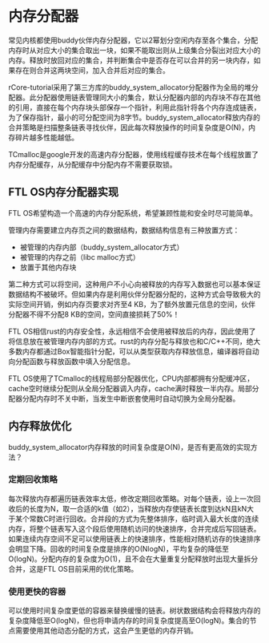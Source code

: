 # 内存分配器

常见内核都使用buddy伙伴内存分配器，它以2幂划分空闲内存至各个集合，分配内存时从对应大小的集合取出一块，如果不能取出则从上级集合分裂出对应大小的内存。释放时放回对应的集合，并判断集合中是否存在可以合并的另一块内存，如果存在则合并这两块空间，加入合并后对应的集合。

rCore-tutorial采用了第三方库的buddy_system_allocator分配器作为全局的堆分配器。此分配器使用链表管理同大小的集合，默认分配器内部的内存块不存在其他的引用，直接在每个内存块头部保存一个指针，利用此指针将各个内存连成链表，为了保存指针，最小的可分配空间为8字节。buddy_system_allocator释放内存的合并策略是扫描整条链表寻找伙伴，因此每次释放操作的时间复杂度是O(N)，内存碎片越多性能越低。

TCmalloc是google开发的高速内存分配器，使用线程缓存技术在每个线程放置了内存分配缓存，从分配缓存中分配内存不需要获取锁。

## FTL OS内存分配器实现

FTL OS希望构造一个高速的内存分配系统，希望兼顾性能和安全时尽可能简单。

管理内存需要建立内存页之间的数据结构，数据结构信息有三种放置方式：

* 被管理的内存内部（buddy_system_allocator方式）
* 被管理的内存之前（libc malloc方式）
* 放置于其他内存块

第二种方式可以将空间，这种用户不小心向被释放的内存写入数据也可以基本保证数据结构不被破坏。但如果内存是利用伙伴分配器分配的，这种方式会导致极大的实际空间开销，例如内存页要求对齐至4 KB，为了额外放置元信息的空间，伙伴分配器不得不分配8 KB的空间，空间直接损耗了50%！

FTL OS相信rust的内存安全性，永远相信不会使用被释放后的内存，因此使用了将信息放在被管理内存内部的方式。rust的内存分配与释放也和C/C++不同，绝大多数内存都通过Box智能指针分配，可以从类型获取内存释放信息，编译器将自动向分配函数与释放函数中填入分配信息。

FTL OS使用了TCmalloc的线程局部分配器优化，CPU内部都拥有分配缓冲区，cache空时继续分配则从全局分配器调入内存，cache满时释放一半内存。局部分配器分配内存时不关中断，当发生中断嵌套使用时自动切换为全局分配器。

## 内存释放优化

buddy_system_allocator内存释放的时间复杂度是O(N)，是否有更高效的实现方法？

### 定期回收策略

每次释放内存都遍历链表效率太低，修改定期回收策略。对每个链表，设上一次回收后的长度为N，取一合适的k值（如2），当释放内存使链表长度到达kN且kN大于某个常数C时进行回收。合并段的方式为先整体排序，临时调入最大长度的连续内存，将整个链表写入这个段后使用随机访问的快速排序，合并完成后写回链表。如果连续内存空间不足可以使用链表上的快速排序，性能相对随机访存的快速排序会明显下降。回收的时间复杂度是排序的O(NlogN)，平均复杂的降低至O(logN)。分配内存的复杂度为O(1)，且不会在大量重复分配释放时出现大量拆分合并，这是FTL OS目前采用的优化策略。

### 使用更快的容器

可以使用时间复杂度更低的容器来替换缓慢的链表。树状数据结构会将释放内存的复杂度降低至O(logN)，但也将申请内存的时间复杂度提高至O(logN)。集合的节点需要使用其他动态分配的方式，这会产生更低的内存开销。
